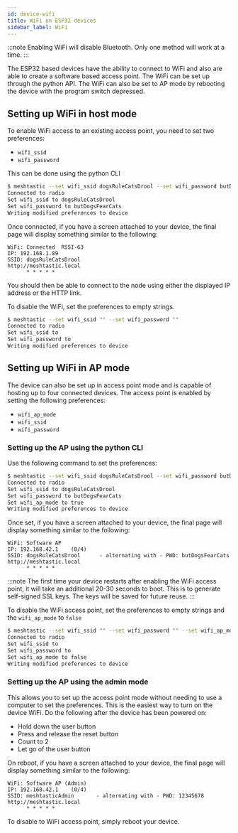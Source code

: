 ```yaml
---
id: device-wifi
title: WiFi on ESP32 devices
sidebar_label: WiFi
---
```


:::note
Enabling WiFi will disable Bluetooth. Only one method will work at a time.
:::

The ESP32 based devices have the ability to connect to WiFi and also are able to create a software based access point. The WiFi can be set up through the python API. The WiFi can also be set to AP mode by rebooting the device with the program switch depressed.

## Setting up WiFi in host mode

To enable WiFi access to an existing access point, you need to set two preferences:

* `wifi_ssid`
* `wifi_password`

This can be done using the python CLI

```bash title="Expected output"
$ meshtastic --set wifi_ssid dogsRuleCatsDrool --set wifi_password butDogsFearCats
Connected to radio
Set wifi_ssid to dogsRuleCatsDrool
Set wifi_password to butDogsFearCats
Writing modified preferences to device
```

Once connected, if you have a screen attached to your device, the final page will display something similar to the following:

```
WiFi: Connected  RSSI-63
IP: 192.168.1.89
SSID: dogsRuleCatsDrool
http://meshtastic.local
      * * * * *
```

You should then be able to connect to the node using either the displayed IP address or the HTTP link.

To disable the WiFi, set the preferences to empty strings.

```bash title="Expected output"
$ meshtastic --set wifi_ssid "" --set wifi_password ""
Connected to radio
Set wifi_ssid to 
Set wifi_password to 
Writing modified preferences to device
```

## Setting up WiFi in AP mode

The device can also be set up in access point mode and is capable of hosting up to four connected devices. The access point is enabled by setting the following preferences:

* `wifi_ap_mode`
* `wifi_ssid`
* `wifi_password`

### Setting up the AP using the python CLI

Use the following command to set the preferences:

```bash title="Expected output"
$ meshtastic --set wifi_ssid dogsRuleCatsDrool --set wifi_password butDogsFearCats --set wifi_ap_mode true
Connected to radio
Set wifi_ssid to dogsRuleCatsDrool
Set wifi_password to butDogsFearCats
Set wifi_ap_mode to true
Writing modified preferences to device
```

Once set, if you have a screen attached to your device, the final page will display something similar to the following:

```
WiFi: Software AP
IP: 192.168.42.1    (0/4)
SSID: dogsRuleCatsDrool      - alternating with - PWD: butDogsFearCats
http://meshtastic.local
      * * * * *
```

:::note
The first time your device restarts after enabling the WiFi access point, it will take an additional 20-30 seconds to boot. This is to generate self-signed SSL keys. The keys will be saved for future reuse.
:::

To disable the WiFi access point, set the preferences to empty strings and the `wifi_ap_mode` to `false`

```bash title="Expected output"
$ meshtastic --set wifi_ssid "" --set wifi_password "" --set wifi_ap_mode false
Connected to radio
Set wifi_ssid to 
Set wifi_password to 
Set wifi_ap_mode to false
Writing modified preferences to device
```

### Setting up the AP using the admin mode

This allows you to set up the access point mode without needing to use a computer to set the preferences. This is the easiest way to turn on the device WiFi. Do the following after the device has been powered on:

* Hold down the user button
* Press and release the reset button
* Count to 2
* Let go of the user button 

On reboot, if you have a screen attached to your device, the final page will display something similar to the following:

```
WiFi: Software AP (Admin)
IP: 192.168.42.1    (0/4)
SSID: meshtasticAdmin       - alternating with - PWD: 12345678
http://meshtastic.local
      * * * * *
```

To disable to WiFi access point, simply reboot your device.
